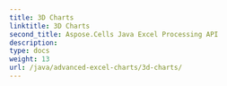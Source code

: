 ```yaml
---
title: 3D Charts
linktitle: 3D Charts
second_title: Aspose.Cells Java Excel Processing API
description: 
type: docs
weight: 13
url: /java/advanced-excel-charts/3d-charts/
---
```

